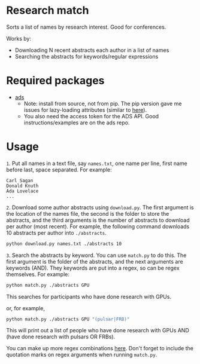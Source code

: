 # Research match
Sorts a list of names by research interest. Good for conferences.

Works by:
- Downloading N recent abstracts each author in a list of names
- Searching the abstracts for keywords/regular expressions

# Required packages
- [ads](https://github.com/andycasey/ads)
    - Note: install from source, not from pip. The pip version gave me issues for lazy-loading attributes (similar to [here](https://github.com/andycasey/ads/issues/77)).
    - You also need the access token for the ADS API. Good instructions/examples are on the ads repo.
    
# Usage

`1`. Put all names in a text file, say `names.txt`, one name per line, first name before last, space separated. For example:
```
Carl Sagan
Donald Knuth
Ada Lovelace
...
```
`2`. Download some author abstracts using `download.py`. The first argument is the location of the names file, the second is the folder to store the abstracts, and the third arguments is the number of abstracts to download per author (most recent). For example, the following command downloads 10 abstracts per author into `./abstracts`.
```bash
python download.py names.txt ./abstracts 10
```
`3`. Search the abstracts by keyword. You can use `match.py` to do this. The first argument is the folder of the abstracts, and the next arguments are keywords (AND). They keywords are put into a regex, so can be regex themselves. For example:
```bash
python match.py ./abstracts GPU
```
This searches for participants who have done research with GPUs.

or, for example,
```bash
python match.py ./abstracts GPU "(pulsar|FRB)"
```
This will print out a list of people who have done research with GPUs AND (have done research with pulsars OR FRBs). 

You can make up more regex combinations [here](https://regex101.com/). Don't forget to include the quotation marks on regex arguments when running `match.py`.
